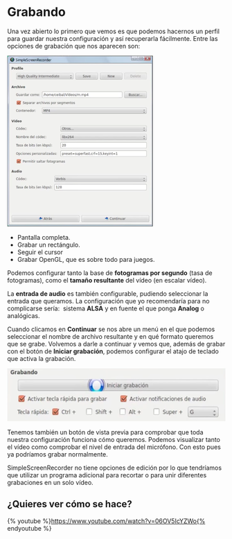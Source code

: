 
# Grabando

Una vez abierto lo primero que vemos es que podemos hacernos un perfil para guardar nuestra configuración y así recuperarla fácilmente. Entre las opciones de grabación que nos aparecen son:

<img src="img/Seleccion_441.png" height="394" />

- Pantalla completa.
- Grabar un rectángulo.
- Seguir el cursor
- Grabar OpenGL, que es sobre todo para juegos.

Podemos configurar tanto la base de **fotogramas por segundo** (tasa de fotogramas), como el **tamaño resultante** del vídeo (en escalar vídeo).

La **entrada de audio** es también configurable, pudiendo seleccionar la entrada que queramos. La configuración que yo recomendaría para no complicarse sería:  sistema **ALSA** y en fuente el que ponga **Analog** o analógicas.

Cuando clicamos en **Continuar** se nos abre un menú en el que podemos seleccionar el nombre de archivo resultante y en qué formato queremos que se grabe. Volvemos a darle a continuar y vemos que, además de grabar con el botón de **Iniciar grabación**, podemos configurar el atajo de teclado que activa la grabación.

<img src="img/Seleccion_442.png" height="122" />

Tenemos también un botón de vista previa para comprobar que toda nuestra configuración funciona cómo queremos. Podemos visualizar tanto el vídeo como comprobar el nivel de entrada del micrófono. Con esto pues ya podríamos grabar normalmente.

SimpleScreenRecorder no tiene opciones de edición por lo que tendríamos que utilizar un programa adicional para recortar o para unir diferentes grabaciones en un solo vídeo.

## ¿Quieres ver cómo se hace?

{% youtube %}https://www.youtube.com/watch?v=06OV5IcYZWo{% endyoutube %}


